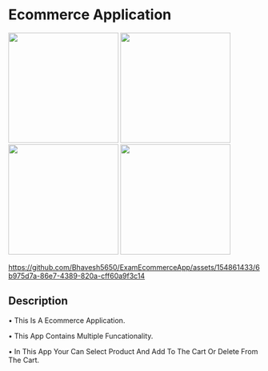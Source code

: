 <h1>Ecommerce Application</h1>
<p>
  <image src="https://github.com/Bhavesh5650/ExamEcommerceApp/assets/154861433/38a9eac7-cc12-49af-8c05-662b8cb9aed0" width="220px"/>
    <image src="https://github.com/Bhavesh5650/ExamEcommerceApp/assets/154861433/d6ab0bfb-a4d4-4798-af54-c0755cf6f1c7" width="220px"/>
    <image src="https://github.com/Bhavesh5650/ExamEcommerceApp/assets/154861433/a25ad482-9aaa-4b68-beeb-b6267516e921" width="220px"/>
    <image src="https://github.com/Bhavesh5650/ExamEcommerceApp/assets/154861433/192ecba7-cbb5-40d2-adcf-807af62f1f54" width="220px"/>
</p>

https://github.com/Bhavesh5650/ExamEcommerceApp/assets/154861433/6b975d7a-86e7-4389-820a-cff60a9f3c14

<h2>Description</h2>

<p>
  • This Is A Ecommerce Application.
</p>
<p>
  • This App Contains Multiple Funcationality.
</p>
<p>
  • In This App Your Can Select Product And Add To The Cart Or Delete From The Cart.
</p>


